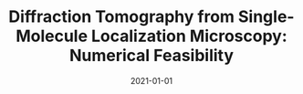 ---
title: "Diffraction Tomography from Single-Molecule Localization Microscopy: Numerical Feasibility"
collection: publications
permalink: /publication/2021-01-01-Diffraction-Tomography-from-Single-Molecule-Localization-Microscopy-Numerical-Feasibility
category: 'proceeding'
date: 2021-01-01
venue: 'Proceedings of the Eighteenth IEEE International Symposium on Biomedical Imaging (ISBI&rsquo;21)'
citation: ' T.-a. Pham,  E. Soubies,  F. Soulez,  M. Unser, "Diffraction Tomography from Single-Molecule Localization Microscopy: Numerical Feasibility." <i>Proceedings of the Eighteenth IEEE International Symposium on Biomedical Imaging (ISBI&rsquo;21)</i>, 854--857, April 13-16, 2021. <b>Best student paper award 2nd</b>'
---